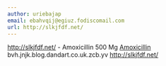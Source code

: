 ```yaml
---
author: uriebajap
email: ebahvqij@egiuz.fodiscomail.com
url: http://slkjfdf.net/
---
```


http://slkjfdf.net/ - Amoxicillin 500 Mg <a href="http://slkjfdf.net/">Amoxicillin</a> bvh.jnjk.blog.dandart.co.uk.zcb.yv http://slkjfdf.net/
